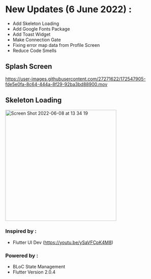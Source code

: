 # New Updates (6 June 2022) : 

- Add Skeleton Loading
- Add Google Fonts Package
- Add Toast Widget
- Make Connection Gate
- Fixing error map data from Profile Screen
- Reduce Code Smells

## Splash Screen

https://user-images.githubusercontent.com/27271622/172547905-fde5e0fa-8c64-444a-8f29-92ba3bd88900.mov

## Skeleton Loading

<img width="349" alt="Screen Shot 2022-06-08 at 13 34 19" src="https://user-images.githubusercontent.com/27271622/172548174-1dc778d6-f493-4fc1-91a8-7a839e6f74b4.png">


### Inspired by : 
- Flutter UI Dev (https://youtu.be/ySaVFCpK4M8)

### Powered by : 
- BLoC State Management
- Flutter Version 2.0.4
